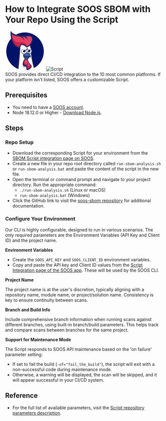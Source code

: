 # How to Integrate SOOS SBOM with Your Repo Using the Script

<div>
<img src="../assets/img/SOOS-Icon.png" alt="SOOS" width="128" height="128">
<img src="../assets/img/shell.png" alt="Script" width="128" height="128">
</div>
SOOS provides direct CI/CD integration to the 10 most common platforms. If your platform isn't listed, SOOS offers a customizable Script.

## Prerequisites
- You need to have a [SOOS account](https://app.soos.io/register).
- Node 18.12.0 or Higher - [Download Node.js](https://nodejs.org/en/download).

## Steps

### **Repo Setup**
* Download the corresponding Script for your environment from the [SBOM Script integration page on SOOS](https://app.soos.io/integrate/sbom?id=script).
* Create a new file in your repo root directory called `run-sbom-analysis.sh` or `run-sbom-analysis.bat` and paste the content of the script in the new file.
* Open the terminal or command prompt and navigate to your project directory. Run the appropriate command:
    * `./run-sbom-analysis.sh` (Linux or macOS)
    * `run-sbom-analysis.bat` (Windows)
* Click the GitHub link to visit the [soos-sbom repository](https://github.com/soos-io/soos-sbom) for additional documentation.

### **Configure Your Environment**
Our CLI is highly configurable, designed to run in various scenarios. The only required parameters are the Environment Variables (API Key and Client ID) and the project name.

**Environment Variables**

* Create the `SOOS_API_KEY` and `SOOS_CLIENT_ID` environment variables.
* Copy and paste the API key and Client ID values from the [Script Integration page of the SOOS app](https://app.soos.io/integrate/sbom?id=script). These will be used by the SOOS CLI.

**Project Name**

The project name is at the user's discretion, typically aligning with a repository name, module name, or project/solution name. Consistency is key to ensure continuity between scans.

**Branch and Build Info**

Include comprehensive branch information when running scans against different branches, using built-in branch/build parameters. This helps track and compare scans between branches for the same project.

**Support for Maintenance Mode**

The Script responds to SOOS API maintenance based on the 'on failure' parameter setting:
* If set to fail the build (`-of="fail_the_build"`), the script will exit with a non-successful code during maintenance mode.
* Otherwise, a warning will be displayed, the scan will be skipped, and it will appear successful in your CI/CD system.

## Reference
* For the full list of available parameters, visit the [Script repository parameters description](https://github.com/soos-io/soos-sbom?tab=readme-ov-file#parameters).